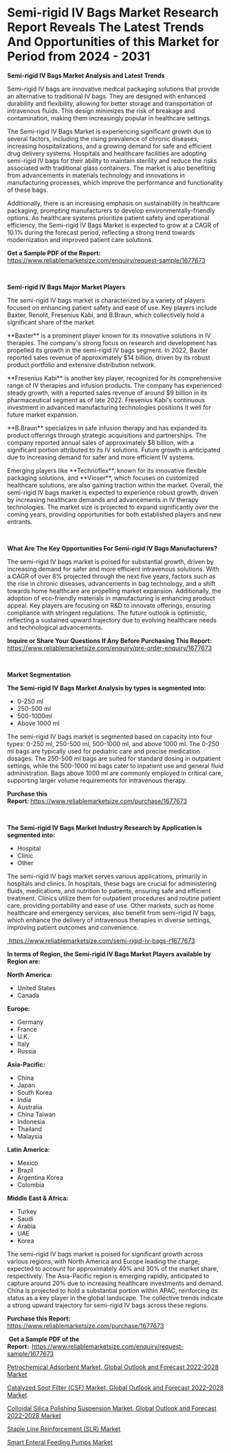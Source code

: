 <p><h1>Semi-rigid IV Bags Market Research Report Reveals The Latest Trends And Opportunities of this Market for Period from 2024 - 2031</h1></p><p><strong>Semi-rigid IV Bags Market Analysis and Latest Trends</strong></p>
<p><p>Semi-rigid IV bags are innovative medical packaging solutions that provide an alternative to traditional IV bags. They are designed with enhanced durability and flexibility, allowing for better storage and transportation of intravenous fluids. This design minimizes the risk of breakage and contamination, making them increasingly popular in healthcare settings.</p><p>The Semi-rigid IV Bags Market is experiencing significant growth due to several factors, including the rising prevalence of chronic diseases, increasing hospitalizations, and a growing demand for safe and efficient drug delivery systems. Hospitals and healthcare facilities are adopting semi-rigid IV bags for their ability to maintain sterility and reduce the risks associated with traditional glass containers. The market is also benefiting from advancements in materials technology and innovations in manufacturing processes, which improve the performance and functionality of these bags.</p><p>Additionally, there is an increasing emphasis on sustainability in healthcare packaging, prompting manufacturers to develop environmentally-friendly options. As healthcare systems prioritize patient safety and operational efficiency, the Semi-rigid IV Bags Market is expected to grow at a CAGR of 10.1% during the forecast period, reflecting a strong trend towards modernization and improved patient care solutions.</p></p>
<p><strong>Get a Sample PDF of the Report:&nbsp;</strong> <a href="https://www.reliablemarketsize.com/enquiry/request-sample/1677673?utm_campaign=1175&utm_medium=2&utm_source=Github&utm_content=ia&utm_term=14102024&utm_id=semi-rigid-iv-bags">https://www.reliablemarketsize.com/enquiry/request-sample/1677673</a></p>
<p>&nbsp;</p>
<p><strong>Semi-rigid IV Bags Major Market Players</strong></p>
<p><p>The semi-rigid IV bags market is characterized by a variety of players focused on enhancing patient safety and ease of use. Key players include Baxter, Renolit, Fresenius Kabi, and B.Braun, which collectively hold a significant share of the market. </p><p>**Baxter** is a prominent player known for its innovative solutions in IV therapies. The company's strong focus on research and development has propelled its growth in the semi-rigid IV bags segment. In 2022, Baxter reported sales revenue of approximately $14 billion, driven by its robust product portfolio and extensive distribution network.</p><p>**Fresenius Kabi** is another key player, recognized for its comprehensive range of IV therapies and infusion products. The company has experienced steady growth, with a reported sales revenue of around $9 billion in its pharmaceutical segment as of late 2022. Fresenius Kabi's continuous investment in advanced manufacturing technologies positions it well for future market expansion.</p><p>**B.Braun** specializes in safe infusion therapy and has expanded its product offerings through strategic acquisitions and partnerships. The company reported annual sales of approximately $8 billion, with a significant portion attributed to its IV solutions. Future growth is anticipated due to increasing demand for safer and more efficient IV systems.</p><p>Emerging players like **Technoflex**, known for its innovative flexible packaging solutions, and **Vioser**, which focuses on customized healthcare solutions, are also gaining traction within the market. Overall, the semi-rigid IV bags market is expected to experience robust growth, driven by increasing healthcare demands and advancements in IV therapy technologies. The market size is projected to expand significantly over the coming years, providing opportunities for both established players and new entrants.</p></p>
<p>&nbsp;</p>
<p><strong>What Are The Key Opportunities For Semi-rigid IV Bags Manufacturers?</strong></p>
<p><p>The semi-rigid IV bags market is poised for substantial growth, driven by increasing demand for safer and more efficient intravenous solutions. With a CAGR of over 8% projected through the next five years, factors such as the rise in chronic diseases, advancements in bag technology, and a shift towards home healthcare are propelling market expansion. Additionally, the adoption of eco-friendly materials in manufacturing is enhancing product appeal. Key players are focusing on R&D to innovate offerings, ensuring compliance with stringent regulations. The future outlook is optimistic, reflecting a sustained upward trajectory due to evolving healthcare needs and technological advancements.</p></p>
<p><strong>Inquire or Share Your Questions If Any Before Purchasing This Report:</strong> <a href="https://www.reliablemarketsize.com/enquiry/pre-order-enquiry/1677673?utm_campaign=1175&utm_medium=2&utm_source=Github&utm_content=ia&utm_term=14102024&utm_id=semi-rigid-iv-bags">https://www.reliablemarketsize.com/enquiry/pre-order-enquiry/1677673</a></p>
<p>&nbsp;</p>
<p><strong>Market Segmentation</strong></p>
<p><strong>The Semi-rigid IV Bags Market Analysis by types is segmented into:</strong></p>
<p><ul><li>0-250 ml</li><li>250-500 ml</li><li>500-1000ml</li><li>Above 1000 ml</li></ul></p>
<p><p>The semi-rigid IV bags market is segmented based on capacity into four types: 0-250 ml, 250-500 ml, 500-1000 ml, and above 1000 ml. The 0-250 ml bags are typically used for pediatric care and precise medication dosages. The 250-500 ml bags are suited for standard dosing in outpatient settings, while the 500-1000 ml bags cater to inpatient use and general fluid administration. Bags above 1000 ml are commonly employed in critical care, supporting larger volume requirements for intravenous therapy.</p></p>
<p><strong>Purchase this Report:&nbsp;</strong><a href="https://www.reliablemarketsize.com/purchase/1677673?utm_campaign=1175&utm_medium=2&utm_source=Github&utm_content=ia&utm_term=14102024&utm_id=semi-rigid-iv-bags">https://www.reliablemarketsize.com/purchase/1677673</a></p>
<p>&nbsp;</p>
<p><strong>The Semi-rigid IV Bags Market Industry Research by Application is segmented into:</strong></p>
<p><ul><li>Hospital</li><li>Clinic</li><li>Other</li></ul></p>
<p><p>The semi-rigid IV bags market serves various applications, primarily in hospitals and clinics. In hospitals, these bags are crucial for administering fluids, medications, and nutrition to patients, ensuring safe and efficient treatment. Clinics utilize them for outpatient procedures and routine patient care, providing portability and ease of use. Other markets, such as home healthcare and emergency services, also benefit from semi-rigid IV bags, which enhance the delivery of intravenous therapies in diverse settings, improving patient outcomes and convenience.</p></p>
<p><a href="https://www.reliablemarketsize.com/semi-rigid-iv-bags-r1677673?utm_campaign=1175&utm_medium=2&utm_source=Github&utm_content=ia&utm_term=14102024&utm_id=semi-rigid-iv-bags">&nbsp;https://www.reliablemarketsize.com/semi-rigid-iv-bags-r1677673</a></p>
<p><strong>In terms of Region, the Semi-rigid IV Bags Market Players available by Region are:</strong></p>
<p>
    <p> <strong> North America: </strong>
        <ul>
            <li>United States</li>
            <li>Canada</li>
        </ul>
        </p> 
    <p> <strong> Europe: </strong>
        <ul>
            <li>Germany</li>
            <li>France</li>
            <li>U.K.</li>
            <li>Italy</li>
            <li>Russia</li>
        </ul>
        </p> 
    <p> <strong> Asia-Pacific: </strong>
        <ul>
            <li>China</li>
            <li>Japan</li>
            <li>South Korea</li>
            <li>India</li>
            <li>Australia</li>
            <li>China Taiwan</li>
            <li>Indonesia</li>
            <li>Thailand</li>
            <li>Malaysia</li>
        </ul>
        </p> 
    <p> <strong> Latin America: </strong>
        <ul>
            <li>Mexico</li>
            <li>Brazil</li>
            <li>Argentina Korea</li>
            <li>Colombia</li>
        </ul>
        </p> 
    <p> <strong> Middle East & Africa: </strong>
        <ul>
            <li>Turkey</li>
            <li>Saudi</li>
            <li>Arabia</li>
            <li>UAE</li>
            <li>Korea</li>
        </ul>
    </p>
    </p>
<p><p>The semi-rigid IV bags market is poised for significant growth across various regions, with North America and Europe leading the charge, expected to account for approximately 40% and 30% of the market share, respectively. The Asia-Pacific region is emerging rapidly, anticipated to capture around 20% due to increasing healthcare investments and demand. China is projected to hold a substantial portion within APAC, reinforcing its status as a key player in the global landscape. The collective trends indicate a strong upward trajectory for semi-rigid IV bags across these regions.</p></p>
<p><strong>Purchase this Report: </strong><a href="https://www.reliablemarketsize.com/purchase/1677673?utm_campaign=1175&utm_medium=2&utm_source=Github&utm_content=ia&utm_term=14102024&utm_id=semi-rigid-iv-bags">https://www.reliablemarketsize.com/purchase/1677673</a></p>
<p>&nbsp;<strong>Get a Sample PDF of the Report:&nbsp;&nbsp;</strong><a href="https://www.reliablemarketsize.com/enquiry/request-sample/1677673?utm_campaign=1175&utm_medium=2&utm_source=Github&utm_content=ia&utm_term=14102024&utm_id=semi-rigid-iv-bags">https://www.reliablemarketsize.com/enquiry/request-sample/1677673</a></p>
<p><strong></strong></p>
<p><p><a href="https://www.linkedin.com/pulse/petrochemical-adsorbent-market-global-outlook-forecast-2022-2028-vrf2f?trk=public_post_embed_feed-article-content&utm_campaign=1175&utm_medium=2&utm_source=Github&utm_content=ia&utm_term=14102024&utm_id=semi-rigid-iv-bags">Petrochemical Adsorbent Market, Global Outlook and Forecast 2022-2028 Market</a></p><p><a href="https://www.linkedin.com/pulse/market-insights-global-catalyzed-soot-filter-csf-outlook-forecast-sfm1f?trk=public_post_embed_feed-article-content&utm_campaign=1175&utm_medium=2&utm_source=Github&utm_content=ia&utm_term=14102024&utm_id=semi-rigid-iv-bags">Catalyzed Soot Filter (CSF) Market, Global Outlook and Forecast 2022-2028 Market</a></p><p><a href="https://www.linkedin.com/pulse/colloidal-silica-polishing-suspension-market-global-outlook-uoytf?trk=public_post_embed_feed-article-content&utm_campaign=1175&utm_medium=2&utm_source=Github&utm_content=ia&utm_term=14102024&utm_id=semi-rigid-iv-bags">Colloidal Silica Polishing Suspension Market, Global Outlook and Forecast 2022-2028 Market</a></p><p><a href="https://github.com/janeengrenong0/Market-Research-Report-List-1/blob/main/staple-line-reinforcement-slr-market.md?utm_campaign=1175&utm_medium=2&utm_source=Github&utm_content=ia&utm_term=14102024&utm_id=semi-rigid-iv-bags">Staple Line Reinforcement (SLR) Market</a></p><p><a href="https://github.com/hentonwytandusyl0/Market-Research-Report-List-1/blob/main/smart-enteral-feeding-pumps-market.md?utm_campaign=1175&utm_medium=2&utm_source=Github&utm_content=ia&utm_term=14102024&utm_id=semi-rigid-iv-bags">Smart Enteral Feeding Pumps Market</a></p></p>
